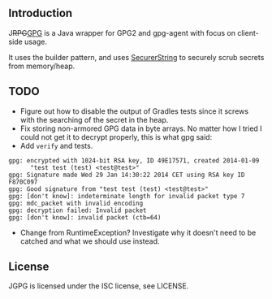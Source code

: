 Introduction
------------

J<del>RPG</del><ins>GPG</ins> is a Java wrapper for GPG2 and gpg-agent with focus on
client-side usage.

It uses the builder pattern, and uses
[SecurerString](https://github.com/simmel/SecurerString) to securely scrub
secrets from memory/heap.

TODO
----
* Figure out how to disable the output of Gradles tests since it screws with
  the searching of the secret in the heap.
* Fix storing non-armored GPG data in byte arrays. No matter how I tried I
  could not get it to decrypt properly, this is what gpg said:
* Add `verify` and tests.
```
gpg: encrypted with 1024-bit RSA key, ID 49E17571, created 2014-01-09
      "test test (test) <test@test>"
gpg: Signature made Wed 29 Jan 14:30:22 2014 CET using RSA key ID F870C097
gpg: Good signature from "test test (test) <test@test>"
gpg: [don't know]: indeterminate length for invalid packet type 7
gpg: mdc_packet with invalid encoding
gpg: decryption failed: Invalid packet
gpg: [don't know]: invalid packet (ctb=64)
```
* Change from RuntimeException? Investigate why it doesn't need to be catched and what we should use instead.

License
-------

JGPG is licensed under the ISC license, see LICENSE.
